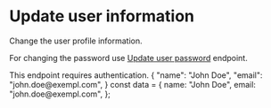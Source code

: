 # Update user information

Change the user profile information.

For changing the password use [Update user password](Update-user-password.md) endpoint.

<note>
    This endpoint requires authentication.
</note>

<api-endpoint openapi-path="./../openapi.yaml" endpoint="/api/user/profile-information" method="PUT">
    <request>
        <sample lang="JSON" title="Payload">
        {
            "name": "John Doe",
            "email": "john.doe@exempl.com",
        }
        </sample>
        <sample lang="javascript" title="JavaScript">
        const data = {
            name: "John Doe",
            email: "john.doe@exempl.com",
        };
        </sample>
    </request>
</api-endpoint>